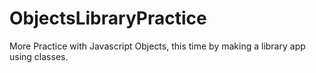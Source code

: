 # ObjectsLibraryPractice

More Practice with Javascript Objects, this time by making a library app using classes.
